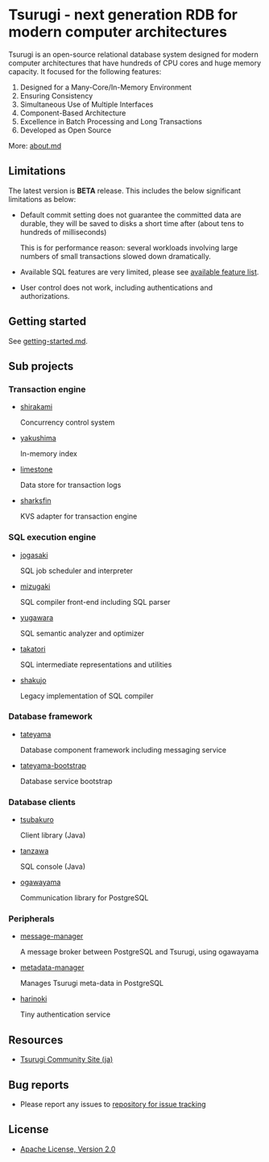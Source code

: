 # Tsurugi - next generation RDB for modern computer architectures

Tsurugi is an open-source relational database system designed for modern computer architectures that have hundreds of CPU cores and huge memory capacity.
It focused for the following features:

1. Designed for a Many-Core/In-Memory Environment
2. Ensuring Consistency
3. Simultaneous Use of Multiple Interfaces
4. Component-Based Architecture
5. Excellence in Batch Processing and Long Transactions
6. Developed as Open Source

More: [about.md](about.md)

## Limitations

The latest version is **BETA** release.
This includes the below significant limitations as below:

* Default commit setting does not guarantee the committed data are durable, they will be saved to disks a short time after (about tens to hundreds of milliseconds)

  This is for performance reason: several workloads involving large numbers of small transactions slowed down dramatically.

* Available SQL features are very limited, please see [available feature list](docs/sql-features.md).
* User control does not work, including authentications and authorizations.

## Getting started

See [getting-started.md](docs/getting-started.md).

## Sub projects

### Transaction engine

* [shirakami](https://github.com/project-tsurugi/shirakami)

  Concurrency control system

* [yakushima](https://github.com/project-tsurugi/yakushima)

  In-memory index

* [limestone](https://github.com/project-tsurugi/limestone)

  Data store for transaction logs

* [sharksfin](https://github.com/project-tsurugi/sharksfin)

  KVS adapter for transaction engine

### SQL execution engine

* [jogasaki](https://github.com/project-tsurugi/jogasaki)

  SQL job scheduler and interpreter

* [mizugaki](https://github.com/project-tsurugi/mizugaki)

  SQL compiler front-end including SQL parser

* [yugawara](https://github.com/project-tsurugi/yugawara)

  SQL semantic analyzer and optimizer

* [takatori](https://github.com/project-tsurugi/takatori)

  SQL intermediate representations and utilities

* [shakujo](https://github.com/project-tsurugi/shakujo)

  Legacy implementation of SQL compiler

### Database framework

* [tateyama](https://github.com/project-tsurugi/tateyama)

  Database component framework including messaging service

* [tateyama-bootstrap](https://github.com/project-tsurugi/tateyama-bootstrap)

  Database service bootstrap

### Database clients

* [tsubakuro](https://github.com/project-tsurugi/tsubakuro)

  Client library (Java)

* [tanzawa](https://github.com/project-tsurugi/tanzawa)

  SQL console (Java)
  
* [ogawayama](https://github.com/project-tsurugi/ogawayama)

  Communication library for PostgreSQL

### Peripherals

* [message-manager](https://github.com/project-tsurugi/message-manager)

  A message broker between PostgreSQL and Tsurugi, using ogawayama

* [metadata-manager](https://github.com/project-tsurugi/metadata-manager)

  Manages Tsurugi meta-data in PostgreSQL

* [harinoki](https://github.com/project-tsurugi/harinoki)

  Tiny authentication service

## Resources

* [Tsurugi Community Site (ja)](https://www.tsurugidb.com/)

## Bug reports

* Please report any issues to [repository for issue tracking](https://github.com/project-tsurugi/tsurugidb/issues)

## License

* [Apache License, Version 2.0](http://www.apache.org/licenses/LICENSE-2.0)
